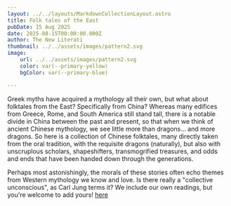 ```yaml
---
layout: ../../layouts/MarkdownCollectionLayout.astro
title: Folk tales of the East
pubDate: 15 Aug 2025
date: 2025-08-15T00:00:00.000Z
author: The New Literati
thumbnail: ../../assets/images/pattern2.svg
image:
    url: ../../assets/images/pattern2.svg
    color: var(--primary-yellow)
    bgColor: var(--primary-blue)

---
```


Greek myths have acquired a mythology all their own, but what about folktales from the East?  Specifically from China?  Whereas many edifices from Greece, Rome, and South America still stand tall, there is a notable divide in China between the past and present, so that when we think of ancient Chinese mythology, we see little more than dragons... and more dragons. So here is a collection of Chinese folktales, many directly taken from the oral tradition, with the requisite dragons (naturally), but also with unscruplous scholars, shapeshifters, transmogrified treasures, and odds and ends that have been handed down through the generations.

Perhaps most astonishingly, the morals of these stories often echo themes from Western mythology we know and love. Is there really a "collective unconscious", as Carl Jung terms it? We include our own readings, but you're welcome to add yours! [here](Astro.url)